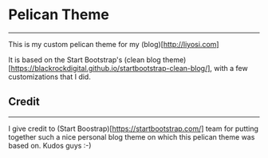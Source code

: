# Pelican Theme
----------------

This is my custom pelican theme for my (blog)[http://liyosi.com]

It is based on the Start Bootstrap's (clean blog theme)[https://blackrockdigital.github.io/startbootstrap-clean-blog/], with a few customizations that I did.

## Credit
----------
I give credit to (Start Boostrap)[https://startbootstrap.com/] team for putting together such a
nice personal blog theme on which this pelican theme was based on. Kudos guys :-)
